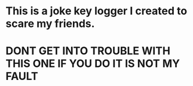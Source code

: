 # This is a joke key logger I created to scare my friends.
# DONT GET INTO TROUBLE WITH THIS ONE IF YOU DO IT IS NOT MY FAULT
